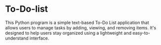 # To-Do-list
This Python program is a simple text-based To-Do List application that allows users to manage tasks by adding, viewing, and removing items. It's designed to help users stay organized using a lightweight and easy-to-understand interface.
